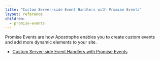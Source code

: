 ```yaml
---
title: "Custom Server-side Event Handlers with Promise Events"
layout: reference
children:
  - promise-events
---
```


Promise Events are how Apostrophe enables you to create custom events and add more dynamic elements to your site.

* [Custom Server-side Event Handlers with Promise Events](tutorials/advanced-development/03-promise-events/promise-events.md)